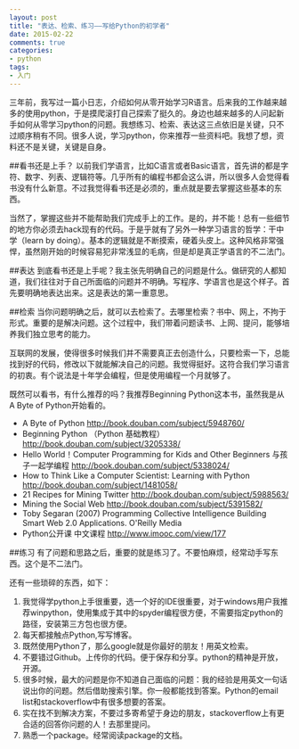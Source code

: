 ```yaml
---
layout: post
title: "表达、检索、练习——写给Python的初学者"
date: 2015-02-22
comments: true
categories: 
- python
tags:
- 入门
---
```


三年前，我写过一篇小日志，介绍如何从零开始学习R语言。后来我的工作越来越多的使用python，于是摸爬滚打自己探索了挺久的。身边也越来越多的人问起新手如何从零学习python的问题。我想练习、检索、表达这三点依旧是关键，只不过顺序稍有不同。很多人说，学习python，你来推荐一些资料吧。我想了想，资料还不是关键，关键是自身。

##看书还是上手？
以前我们学语言，比如C语言或者Basic语言，首先讲的都是字符、数字、列表、逻辑符等。几乎所有的编程书都会这么讲，所以很多人会觉得看书没有什么新意。不过我觉得看书还是必须的，重点就是要去掌握这些基本的东西。

当然了，掌握这些并不能帮助我们完成手上的工作。是的，并不能！总有一些细节的地方你必须去hack现有的代码。于是乎就有了另外一种学习语言的哲学：干中学（learn by doing）。基本的逻辑就是不断摸索，硬着头皮上。这种风格非常强悍，虽然刚开始的时候容易犯非常浅显的毛病，但是却是真正学语言的不二法门。

##表达
到底看书还是上手呢？我主张先明确自己的问题是什么。做研究的人都知道，我们往往对于自己所面临的问题并不明确。写程序、学语言也是这个样子。首先要明确地表达出来。这是表达的第一重意思。

##检索
当你问题明确之后，就可以去检索了。去哪里检索？书中、网上，不拘于形式。重要的是解决问题。这个过程中，我们带着问题读书、上网、提问，能够培养我们独立思考的能力。

互联网的发展，使得很多时候我们并不需要真正去创造什么，只要检索一下，总能找到好的代码，修改以下就能解决自己的问题。我觉得挺好。这符合我们学习语言的初衷。有个说法是十年学会编程，但是使用编程一个月就够了。

既然可以看书，有什么推荐的吗？我推荐Beginning Python这本书，虽然我是从A Byte of Python开始看的。

- A Byte of Python http://book.douban.com/subject/5948760/
- Beginning Python （Python 基础教程） http://book.douban.com/subject/3205338/
- Hello World！Computer Programming for Kids and Other Beginners 与孩子一起学编程 http://book.douban.com/subject/5338024/
- How to Think Like a Computer Scientist: Learning with Python http://book.douban.com/subject/1481058/
- 21 Recipes for Mining Twitter http://book.douban.com/subject/5988563/
- Mining the Social Web http://book.douban.com/subject/5391582/
- Toby Segaran (2007) Programming Collective Intelligence Building Smart Web 2.0 Applications. O'Reilly Media
- Python公开课 中文课程 http://www.imooc.com/view/177

##练习
有了问题和思路之后，重要的就是练习了。不要怕麻烦，经常动手写东西。这个是不二法门。

还有一些琐碎的东西，如下：

1. 我觉得学python上手很重要，选一个好的IDE很重要，对于windows用户我推荐winpython，使用集成于其中的spyder编程很方便，不需要指定python的路径，安装第三方包也很方便。
2. 每天都接触点Python,写写博客。
3. 既然使用Python了，那么google就是你最好的朋友！用英文检索。
4. 不要错过Github。上传你的代码。便于保存和分享。python的精神是开放，开源。
5. 很多时候，最大的问题是你不知道自己面临的问题：我的经验是用英文一句话说出你的问题。然后借助搜索引擎。你一般都能找到答案。Python的email list和stackoverflow中有很多想要的答案。
6. 实在找不到解决方案，不要过多寄希望于身边的朋友，stackoverflow上有更合适的回答你问题的人！去那里提问。
7. 熟悉一个package。经常阅读package的文档。

 
